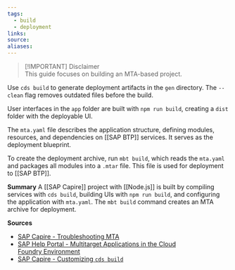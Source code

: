 ```yaml
---
tags:
  - build
  - deployment
links:
source:
aliases:
---
```

> [!IMPORTANT] Disclaimer  
> This guide focuses on building an MTA-based project.

Use `cds build` to generate deployment artifacts in the `gen` directory. The `--clean` flag removes outdated files before the build.

User interfaces in the `app` folder are built with `npm run build`, creating a `dist` folder with the deployable UI.

The `mta.yaml` file describes the application structure, defining modules, resources, and dependencies on [[SAP BTP]] services. It serves as the deployment blueprint.

To create the deployment archive, run `mbt build`, which reads the `mta.yaml` and packages all modules into a `.mtar` file. This file is used for deployment to [[SAP BTP]].

**Summary**
A [[SAP Capire]] project with [[Node.js]] is built by compiling services with `cds build`, building UIs with `npm run build`, and configuring the application with `mta.yaml`. The `mbt build` command creates an MTA archive for deployment.

**Sources**
- [SAP Capire - Troubleshooting MTA](https://cap.cloud.sap/docs/get-started/troubleshooting#mta)
- [SAP Help Portal - Multitarget Applications in the Cloud Foundry Environment](https://help.sap.com/docs/btp/sap-business-technology-platform/multitarget-applications-in-cloud-foundry-environment?locale=en-US)
- [SAP Capire - Customizing `cds build`](https://cap.cloud.sap/docs/guides/deployment/custom-builds#customizing-cds-build)